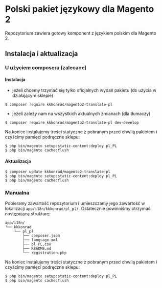 Polski pakiet językowy dla Magento 2 
==========
Repozytorium zawiera gotowy komponent z językiem polskim dla Magento 2.

## Instalacja i aktualizacja

### U użyciem composera (zalecane)

#### Instalacja

* jeżeli chcemy trzymać się tylko oficjalnych wydań pakietu (do użycia w działającym sklepie)
```
$ composer require kkkonrad/magento2-translate-pl
```
* jeżeli zależy nam na wszystkich aktualnych zmianach (dla tłumaczy)
```
$ composer require kkkonrad/magento2-translate-pl dev-develop
```

Na koniec instalujemy treści statyczne z pobranym przed chwilą pakietem i czyścimy pamięci podręczne sklepu:
```
$ php bin/magento setup:static-content:deploy pl_PL
$ php bin/magento cache:flush
```

#### Aktualizacja
```
$ composer update kkkonrad/magento2-translate-pl
$ php bin/magento setup:static-content:deploy pl_PL
$ php bin/magento cache:flush
```

### Manualna
Pobieramy zawartość repozytorium i umieszczamy jego zawartość w lokalizacji `app/i18n/kkkonrad/pl_pl/`.
Ostatecznie powinniśmy otrzymać następującą strukturę:
```
app/i18n/
└── kkkonrad
    └── pl_pl
        ├── composer.json
        ├── language.xml
        ├── pl_PL.csv
        ├── README.md
        └── registration.php
```

Na koniec instalujemy treści statyczne z pobranym przed chwilą pakietem i czyścimy pamięci podręczne sklepu:
```
$ php bin/magento setup:static-content:deploy pl_PL
$ php bin/magento cache:flush
```
